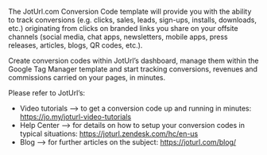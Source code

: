The JotUrl.com Conversion Code template will provide you with the ability to track conversions (e.g. clicks, sales, leads, sign-ups, installs, downloads, etc.) originating from clicks on branded links you share on your offsite channels (social media, chat apps, newsletters, mobile apps, press releases, articles, blogs, QR codes, etc.). 

Cre­ate con­ver­sion codes within JotUrl’s dashboard, manage them within the Google Tag Manager template and start tracking con­ver­sions, rev­enues and com­mis­sions carried on your pages, in minutes.

Please refer to JotUrl’s:

- Video tutorials —> to get a conversion code up and running in minutes: https://jo.my/joturl-video-tutorials 
- Help Center —> for details on how to setup your conversion codes in typical situations: https://joturl.zendesk.com/hc/en-us 
- Blog —> for further articles on the subject: https://joturl.com/blog/
